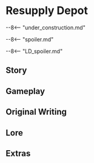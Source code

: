 # Resupply Depot

--8<-- "under_construction.md"

--8<-- "spoiler.md"

--8<-- "LD_spoiler.md"

## Story

## Gameplay

## Original Writing

## Lore

## Extras